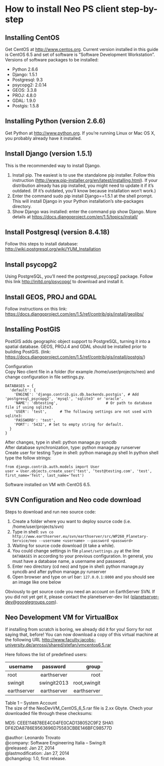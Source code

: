 # How to install Neo PS client step-by-step

## Installing CentOS
Get CentOS at http://www.centos.org.
Current version installed in this guide is CentOS 6.5 and set of software is “Software Development Workstation”.
Versions of software packages to be installed:
* Python 2.6.6
* Django: 1.5.1
* Postgresql: 9.3
* psycopg2: 2.0.14
* GEOS: 3.3.8
* PROJ: 4.8.0
* GDAL: 1.9.0
* Postgis: 1.5.8

## Installing Python (version 2.6.6)
Get Python at http://www.python.org. 
If you’re running Linux or Mac OS X, you probably already have it installed.

## Install Django (version 1.5.1)
This is the recommended way to install Django.
1. Install pip. The easiest is to use the standalone pip installer. Follow this instruction (http://www.pip-installer.org/en/latest/installing.html). If your distribution already has pip installed, you might need to update it if it’s outdated. (If it’s outdated, you’ll know because installation won’t work.)
2. Enter the command sudo pip install Django==1.5.1 at the shell prompt. This will install Django in your Python installation’s site-packages directory.
3. Show Django was installed: enter the command pip show Django.
More details at https://docs.djangoproject.com/en/1.5/topics/install/

## Install Postgresql (version 8.4.18)
Follow this steps to install database: http://wiki.postgresql.org/wiki/YUM_Installation

## Install psycopg2
Using PostgreSQL, you’ll need the postgresql_psycopg2 package. Follow this link http://initd.org/psycopg/ to download and install it.

## Install GEOS, PROJ and GDAL
Follow instructions on this link: https://docs.djangoproject.com/en/1.5/ref/contrib/gis/install/geolibs/

## Installing PostGIS
PostGIS adds geographic object support to PostgreSQL, turning it into a spatial database. GEOS, PROJ.4 and GDAL should be installed prior to building PostGIS. (link: https://docs.djangoproject.com/en/1.5/ref/contrib/gis/install/postgis/)

Configuration	
Copy Neo client file in a folder (for example /home/user/projects/neo) and change configuration in file settings.py.		

```
DATABASES = {		
  'default': {		
    'ENGINE': 'django.contrib.gis.db.backends.postgis', # Add 'postgresql_psycopg2', 'mysql', 'sqlite3' or 'oracle'.	
    'NAME': 'dbtesting',                      # Or path to database file if using sqlite3.	
    'USER': 'test',      # The following settings are not used with sqlite3:	
    'PASSWORD': 'test',	
    'PORT': '5432', # Set to empty string for default.		
  }		
}	
```

After changes, type in shell: python manage.py syncdb	
After database synchronization, type: python manage.py runserver	
Create user for testing	
Type in shell: python manage.py shell
In python shell type the follow strings:	

```
from django.contrib.auth.models import User	
user = User.objects.create_user('test', ‘test@testing.com', 'test', first_name='Test', last_name='Test')		
```

Software installed on VM with CentOS 6.5.	

## SVN Configuration and Neo code download
Steps to download and run neo source code: 

1. Create a folder where you want to deploy source code (i.e. /home/user/projects/svn)
2. Type in shell: `svn co http://www.earthserver.eu/svn/earthserver/src/WP260_Planetary-Service/neo --username <username> --password <password>`
3. Waiting for source code download (it take a while).
4. You could change settings in file `planet/settings.py` at the line `DATABASES` in according to your previous configuration. In general, you must have a database name, a username and password.
5. Enter neo directory (cd neo) and type in shell: python manage.py syncdb and after python manage.py runserver
6. Open browser and type on url bar: `127.0.0.1:8000` and you should see an image like one below

Obviously to get source code you need an account on EarthServer SVN. If you did not yet get it, please contact the planetserver-dev list (planetserver-dev@googlegroups.com).

## Neo Development VM for VirtualBox
If installing from scratch is boring, we already did it for you! Sorry for not saying that, before!
You can now download a copy of this virtual machine at the following URL  http://www.faculty.jacobs-university.de/anrossi/shared/stefan/vmcentos6.5.rar	

Here follows the list of predefined users:	

| username      | password      | group      |
| ------------- |:-------------:| ----------:|
| root          | earthserver   | root       |
| swingit      	| swingit2013   |root,swingit|
| earthserver 	| earthserver   |earthserver |	

Table 1 – System Account	
The size of the NeoDevVM_CentOS_6_5.rar file is 2.xx Gbyte. Chech your downloaded file through these checksums:

MD5: CEEE114878EE4C04FE0CAD138052C9F2
SHA1: DF62DA8786E9563696D75583CBBE146BFC98577D



@author: Leonardo Trovato  
@company: Software Engineering Italia – Swing:It  
@released: Jan 27, 2014  
@lastmodification: Jan 27, 2014  
@changelog: 1.0, first release.  
